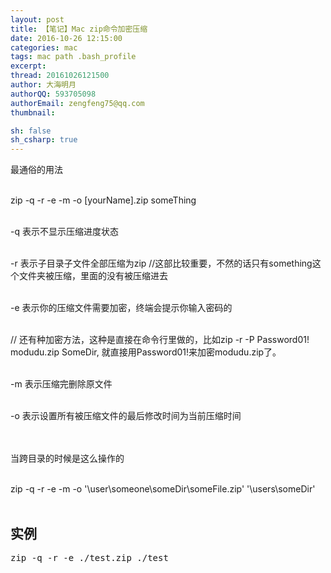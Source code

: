 ```yaml
---
layout: post
title: 【笔记】Mac zip命令加密压缩
date: 2016-10-26 12:15:00
categories: mac
tags: mac path .bash_profile
excerpt: 
thread: 20161026121500
author: 大海明月
authorQQ: 593705098
authorEmail: zengfeng75@qq.com
thumbnail:

sh: false
sh_csharp: true
---
```




最通俗的用法 <br><br>

zip -q -r -e -m -o [yourName].zip someThing <br><br>

-q 表示不显示压缩进度状态 <br><br>

-r 表示子目录子文件全部压缩为zip  //这部比较重要，不然的话只有something这个文件夹被压缩，里面的没有被压缩进去 <br><br>

-e 表示你的压缩文件需要加密，终端会提示你输入密码的 <br><br>

// 还有种加密方法，这种是直接在命令行里做的，比如zip -r -P Password01! modudu.zip SomeDir, 就直接用Password01!来加密modudu.zip了。 <br><br>

-m 表示压缩完删除原文件 <br><br>

-o 表示设置所有被压缩文件的最后修改时间为当前压缩时间 <br><br><br>

 

当跨目录的时候是这么操作的 <br><br>

zip -q -r -e -m -o '\user\someone\someDir\someFile.zip' '\users\someDir' <br><br>


<h2 class="nav1">实例</h2>

<pre>
zip -q -r -e ./test.zip ./test
</pre>